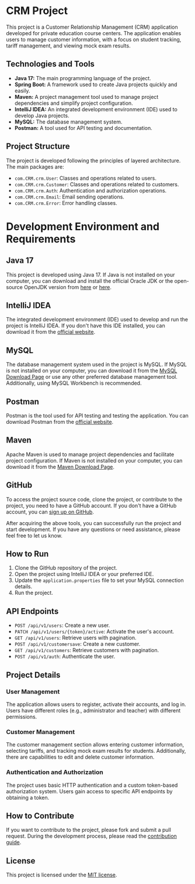 # CRM Project

This project is a Customer Relationship Management (CRM) application developed for private education course centers. The application enables users to manage customer information, with a focus on student tracking, tariff management, and viewing mock exam results.

## Technologies and Tools

- **Java 17:** The main programming language of the project.
- **Spring Boot:** A framework used to create Java projects quickly and easily.
- **Maven:** A project management tool used to manage project dependencies and simplify project configuration.
- **IntelliJ IDEA:** An integrated development environment (IDE) used to develop Java projects.
- **MySQL:** The database management system.
- **Postman:** A tool used for API testing and documentation.

## Project Structure

The project is developed following the principles of layered architecture. The main packages are:

- `com.CRM.crm.User`: Classes and operations related to users.
- `com.CRM.crm.Customer`: Classes and operations related to customers.
- `com.CRM.crm.Auth`: Authentication and authorization operations.
- `com.CRM.crm.Email`: Email sending operations.
- `com.CRM.crm.Error`: Error handling classes.
  
# Development Environment and Requirements
## Java 17
This project is developed using Java 17. If Java is not installed on your computer, you can download and install the official Oracle JDK or the open-source OpenJDK version from [here](https://www.oracle.com/java/technologies/javase-downloads.html) or [here](https://adoptopenjdk.net/).

## IntelliJ IDEA
The integrated development environment (IDE) used to develop and run the project is IntelliJ IDEA. If you don't have this IDE installed, you can download it from the [official website](https://www.jetbrains.com/idea/download/).

## MySQL
The database management system used in the project is MySQL. If MySQL is not installed on your computer, you can download it from the [MySQL Download Page](https://dev.mysql.com/downloads/) or use any other preferred database management tool. Additionally, using MySQL Workbench is recommended.

## Postman
Postman is the tool used for API testing and testing the application. You can download Postman from the [official website](https://www.postman.com/downloads/).

## Maven
Apache Maven is used to manage project dependencies and facilitate project configuration. If Maven is not installed on your computer, you can download it from the [Maven Download Page](https://maven.apache.org/download.cgi).

## GitHub
To access the project source code, clone the project, or contribute to the project, you need to have a GitHub account. If you don't have a GitHub account, you can [sign up on GitHub](https://github.com/).

After acquiring the above tools, you can successfully run the project and start development. If you have any questions or need assistance, please feel free to let us know.

## How to Run

1. Clone the GitHub repository of the project.
2. Open the project using IntelliJ IDEA or your preferred IDE.
3. Update the `application.properties` file to set your MySQL connection details.
4. Run the project.

## API Endpoints

- `POST /api/v1/users`: Create a new user.
- `PATCH /api/v1/users/{token}/active`: Activate the user's account.
- `GET /api/v1/users`: Retrieve users with pagination.
- `POST /api/v1/customersave`: Create a new customer.
- `GET /api/v1/customers`: Retrieve customers with pagination.
- `POST /api/v1/auth`: Authenticate the user.

## Project Details

### User Management

The application allows users to register, activate their accounts, and log in. Users have different roles (e.g., administrator and teacher) with different permissions.

### Customer Management

The customer management section allows entering customer information, selecting tariffs, and tracking mock exam results for students. Additionally, there are capabilities to edit and delete customer information.

### Authentication and Authorization

The project uses basic HTTP authentication and a custom token-based authorization system. Users gain access to specific API endpoints by obtaining a token.

## How to Contribute

If you want to contribute to the project, please fork and submit a pull request. During the development process, please read the [contribution guide](CONTRIBUTING.md).

## License

This project is licensed under the [MIT license](LICENSE).
